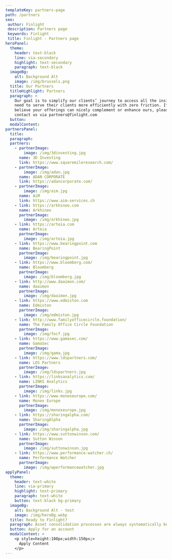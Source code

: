 ```yaml
---
templateKey: partners-page
path: /partners
seo:
 author: Finlight
 description: Partners page
 keywords: Finlight
 title: Finlight - Partners page
heroPanel:
  theme:
    header: text-black
    line: via-secondary
    highlight: text-secondary
    paragraph: text-black
  imageBg:
    alt: Background Alt
    image: /img/brussels.png
  title: Our Partners
  titleHighlight: Partners
  paragraph: >
    Our goal is to simplify our clients’ journey to access all the insights they
    need to serve their clients more efficiently with zero friction. If you
    believe your offerings can nicely complement or enhance ours, please do
    contact us via partners@finlight.com
  button:
  modalContent:
partnersPanel:
  title:
  paragraph:
  partners:
    - partnerImage:
        image: /img/3dinvesting.jpg
      name: 3D Investing
      link: https://www.squaremileresearch.com/
    - partnerImage:
        image: /img/adan.jpg
      name: ADAN CORPORATE
      link: https://adancorporate.com/
    - partnerImage:
        image: /img/aim.jpg
      name: AiM
      link: https://www.aim-services.ch
    - link: https://arkhineo.com
      name: Arkhineo
      partnerImage:
        image: /img/arkhineo.jpg
    - link: https://arteia.com
      name: Arteia
      partnerImage:
        image: /img/arteia.jpg
    - link: https://www.bearingpoint.com
      name: BearingPoint
      partnerImage:
        image: /img/bearingpoint.jpg
    - link: https://www.bloomberg.com/
      name: Bloomberg
      partnerImage:
        image: /img/bloomberg.jpg
    - link: http://www.daaimon.com/
      name: daaimon
      partnerImage:
        image: /img/daaimon.jpg
    - link: https://www.edmiston.com
      name: Edmiston
      partnerImage:
        image: /img/edmiston.jpg
    - link: http://www.familyofficecircle.foundation/
      name: The Family Office Circle Foundation
      partnerImage:
        image: /img/focf.jpg
    - link: https://www.gamasec.com/
      name: GamaSec
      partnerImage:
        image: /img/gama.jpg
    - link: https://www.ldspartners.com/
      name: LDS Partners
      partnerImage:
        image: /img/ldspartners.jpg
    - link: https://linksanalytics.com/
      name: LINKS Analytics
      partnerImage:
        image: /img/links.jpg
    - link: https://www.monexeurope.com/
      name: Monex Europe
      partnerImage:
        image: /img/monexeurope.jpg
    - link: https://sharingalpha.com/
      name: SharingAlpha
      partnerImage:
        image: /img/sharingalpha.jpg
    - link: https://www.suttonwinson.com/
      name: Sutton Winson
      partnerImage:
        image: /img/suttonwinson.jpg
    - link: https://www.performance-watcher.ch/
      name: Performance Watcher
      partnerImage:
        image: /img/wperformancewatcher.jpg
applyPanel:
  theme:
    header: text-white
    line: via-primary
    highlight: text-primary
    paragraph: text-white
    button: text-black bg-primary
  imageBg:
    alt: Background Alt - test
    image: /img/heroBg.webp
  title: Ready to Finlight?
  paragraph: Asset consolidation processes are always systematically better with Finlight.
  button: Apply for an account
  modalContent: >
    <p style=height:100px;width:150px;>
      Apply Content
    </p>
---
```

